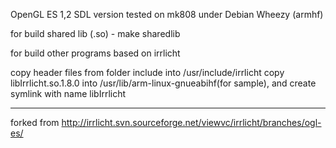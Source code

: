 OpenGL ES 1,2 SDL version
tested on mk808 under Debian Wheezy (armhf)

for build shared lib (.so) -
make sharedlib

for build other programs based on irrlicht

copy header files from folder include into /usr/include/irrlicht
copy libIrrlicht.so.1.8.0 into /usr/lib/arm-linux-gnueabihf(for sample), and create symlink with name libIrrlicht

------------------------
forked from http://irrlicht.svn.sourceforge.net/viewvc/irrlicht/branches/ogl-es/
